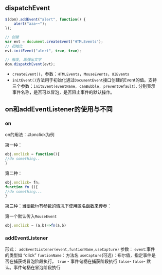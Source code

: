 #

## dispatchEvent

```js
$(dom).addEvent("alert", function() {
    alert("aaa~~");
});

// 创建
var evt = document.createEvent("HTMLEvents");
// 初始化
evt.initEvent("alert", true, true);

// 触发, 即弹出文字
dom.dispatchEvent(evt);
```

- `createEvent()`，参数：`HTMLEvents`，`MouseEvents`，`UIEvents`
- `initEvent()`方法用于初始化通过`DocumentEvent`接口创建的Event的值。支持三个参数：`initEvent(eventName, canBubble, preventDefault)`. 分别表示事件名称，是否可以冒泡，是否阻止事件的默认操作。

## on和addEventListener的使用与不同

### on

on的用法：以onclick为例

第一种：

```js
obj.onclick = function(){
//do something..
}
```

第二种：

```js
obj.onclick= fn;
function fn (){
//do something...
}
```

第三种：当函数fn有参数的情况下使用匿名函数来传参：

第一个默认传入`MouseEvent`

```js
obj.onclick = (a,b)=>fn(a,b)
```

### addEventListener

形式：
`addEventListener(event,funtionName,useCapture)`
参数：
`event`:事件的类型如 “click”
`funtionName`：方法名
`useCapture`(可选)：布尔值，指定事件是否在捕获或冒泡阶段执行。
`true` - 事件句柄在捕获阶段执行
`false`- `false`- 默认。事件句柄在冒泡阶段执行
